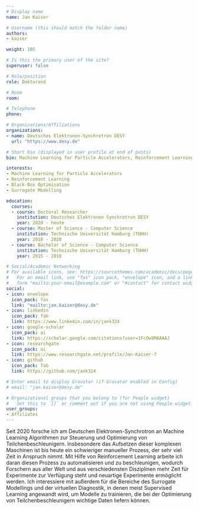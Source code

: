 ```yaml
---
# Display name
name: Jan Kaiser

# Username (this should match the folder name)
authors:
- kaiser

weight: 105

# Is this the primary user of the site?
superuser: false

# Role/position
role: Doktorand

# Room
room:

# Telephone
phone:

# Organizations/Affiliations
organizations:
- name: Deutsches Elektronen-Synchrotron DESY
  url: "https://www.desy.de"

# Short bio (displayed in user profile at end of posts)
bio: Machine Learning for Particle Accelerators, Reinforcement Learning, Black-Box Optimisation, Surrogate Modelling

interests:
- Machine Learning for Particle Accelerators
- Reinforcement Learning
- Black-Box Optimisation
- Surrogate Modelling

education:
  courses:
  - course: Doctoral Researcher
    institution: Deutsches Elektronen Synchrotron DESY
    year: 2020 - heute
  - course: Master of Science - Computer Science
    institution: Technische Universität Hamburg (TUHH)
    year: 2018 - 2020
  - course: Bachelor of Science - Computer Science
    institution: Technische Universität Hamburg (TUHH)
    year: 2015 - 2018

# Social/Academic Networking
# For available icons, see: https://sourcethemes.com/academic/docs/page-builder/#icons
#   For an email link, use "fas" icon pack, "envelope" icon, and a link in the
#   form "mailto:your-email@example.com" or "#contact" for contact widget.
social:
- icon: envelope
  icon_pack: fas
  link: "mailto:jan.kaiser@desy.de"
- icon: linkedin
  icon_pack: fab
  link: https://www.linkedin.com/in/jank324
- icon: google-scholar
  icon_pack: ai
  link: https://scholar.google.com/citations?user=1FcOw9MAAAAJ
- icon: researchgate
  icon_pack: ai
  link: https://www.researchgate.net/profile/Jan-Kaiser-7
- icon: github
  icon_pack: fab
  link: https://github.com/jank324

# Enter email to display Gravatar (if Gravatar enabled in Config)
# email: "jan.kaiser@desy.de"

# Organizational groups that you belong to (for People widget)
#   Set this to `[]` or comment out if you are not using People widget.
user_groups:
- Affiliates
---
```


Seit 2020 forsche ich am Deutschen Elektronen-Synchrotron an Machine Learning Algorithmen zur Steuerung und Optimierung von Teilchenbeschleunigern. Insbesondere das Aufsetzen dieser komplexen Maschinen ist bis heute ein schwieriger manueller Prozess, der sehr viel Zeit in Anspruch nimmt. Mit Hilfe von Reinforcement Learning arbeite ich daran diesen Prozess zu automatisieren und zu beschleunigen, wodurch Forschern aus aller Welt und aus verschiedensten Disziplinen mehr Zeit für Experimente zur Verfügung steht und neuartige Experimente ermöglicht werden. Ich interessiere mit außerdem für die Bereiche des Surrogate Modellings und der virtuellen Diagnostik, in denen meist Supervised Learning angewandt wird, um Modelle zu trainieren, die bei der Optimierung von Teilchenbeschleunigern wichtige Daten liefern können.
